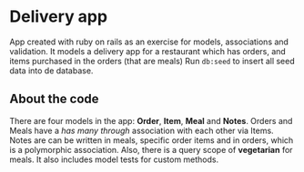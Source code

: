 # Delivery app

App created with ruby on rails as an exercise for models, associations and validation. It models a delivery app for a restaurant which has orders, and items purchased in the orders (that are meals)
Run `db:seed` to insert all seed data into de database.

## About the code

There are four models in the app: **Order**, **Item**, **Meal** and **Notes**.
Orders and Meals have a _has many through_ association with each other via Items. Notes are can be written in meals, specific order items and in orders, which is a polymorphic association. Also, there is a query scope of **vegetarian** for meals.
It also includes model tests for custom methods.
